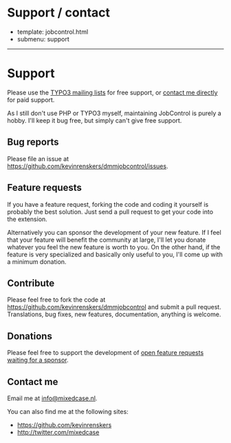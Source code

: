 # Support / contact
- template: jobcontrol.html
- submenu: support
---------------------

# Support
Please use the [TYPO3 mailing lists](http://typo3.org/support/mailing-lists/) for free support, or [contact me directly](mailto:info@mixedcase.nl) for paid support.

As I still don't use PHP or TYPO3 myself, maintaining JobControl is purely a hobby. I'll keep it bug free, but simply can't give free support. 

## Bug reports
Please file an issue at <https://github.com/kevinrenskers/dmmjobcontrol/issues>.

## Feature requests
If you have a feature request, forking the code and coding it yourself is probably the best solution. Just send a pull request to get your code into the extension. 

Alternatively you can sponsor the development of your new feature. If I feel that your feature will benefit the community at large, I'll let you donate whatever you feel the new feature is worth to you. On the other hand, if the feature is very specialized and basically only useful to you, I'll come up with a minimum donation.

## Contribute
Please feel free to fork the code at https://github.com/kevinrenskers/dmmjobcontrol and submit a pull request. Translations, bug fixes, new features, documentation, anything is welcome.

## Donations
Please feel free to support the development of [open feature requests waiting for a sponsor](https://github.com/kevinrenskers/dmmjobcontrol/issues?labels=Waiting+for+sponsor&page=1&state=open).

## Contact me
Email me at <info@mixedcase.nl>.

You can also find me at the following sites:

- <https://github.com/kevinrenskers>
- <http://twitter.com/mixedcase>
